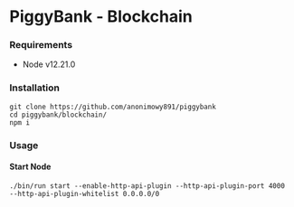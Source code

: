 # PiggyBank - Blockchain

### Requirements

- Node v12.21.0

### Installation

```
git clone https://github.com/anonimowy891/piggybank
cd piggybank/blockchain/
npm i
```

### Usage

#### Start Node

```
./bin/run start --enable-http-api-plugin --http-api-plugin-port 4000  --http-api-plugin-whitelist 0.0.0.0/0
```


